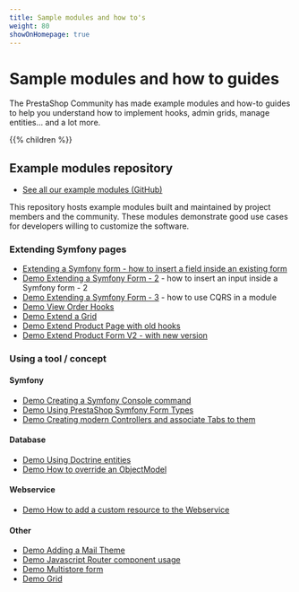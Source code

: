```yaml
---
title: Sample modules and how to's
weight: 80
showOnHomepage: true
---
```


# Sample modules and how to guides

The PrestaShop Community has made example modules and how-to guides to help you understand how to implement hooks, admin grids, manage entities... and a lot more.

{{% children %}} 

## Example modules repository

* [See all our example modules (GitHub)](https://github.com/PrestaShop/example-modules)

This repository hosts example modules built and maintained by project members and the community.
These modules demonstrate good use cases for developers willing to customize the software.

### Extending Symfony pages

- [Extending a Symfony form - how to insert a field inside an existing form](https://github.com/PrestaShop/example-modules/tree/master/demoextendsymfonyform1)
- [Demo Extending a Symfony Form - 2](https://github.com/PrestaShop/example-modules/tree/master/demoextendsymfonyform2) - how to insert an input inside a Symfony form - 2
- [Demo Extending a Symfony Form - 3](https://github.com/PrestaShop/example-modules/tree/master/demoextendsymfonyform3) - how to use CQRS in a module
- [Demo View Order Hooks](https://github.com/PrestaShop/example-modules/tree/master/demovieworderhooks)
- [Demo Extend a Grid](https://github.com/PrestaShop/example-modules/tree/master/demoextendgrid)
- [Demo Extend Product Page with old hooks](https://github.com/PrestaShop/example-modules/tree/master/demooldproductpagehooks)
- [Demo Extend Product Form V2 - with new version](https://github.com/PrestaShop/example-modules/tree/master/demoproductform)

### Using a tool / concept

#### Symfony

- [Demo Creating a Symfony Console command](https://github.com/PrestaShop/example-modules/tree/master/democonsolecommand)
- [Demo Using PrestaShop Symfony Form Types](https://github.com/PrestaShop/example-modules/tree/master/demosymfonyform)
- [Demo Creating modern Controllers and associate Tabs to them](https://github.com/PrestaShop/example-modules/tree/master/democontrollertabs)

#### Database

- [Demo Using Doctrine entities](https://github.com/PrestaShop/example-modules/tree/master/demodoctrine)
- [Demo How to override an ObjectModel](https://github.com/PrestaShop/example-modules/tree/master/demooverrideobjectmodel)

#### Webservice

- [Demo How to add a custom resource to the Webservice](https://github.com/PrestaShop/example-modules/tree/master/demowsextend)

#### Other

- [Demo Adding a Mail Theme](https://github.com/PrestaShop/example-modules/tree/master/example_module_mailtheme)
- [Demo Javascript Router component usage](https://github.com/PrestaShop/example-modules/tree/master/demojsrouting)
- [Demo Multistore form](https://github.com/PrestaShop/example-modules/tree/master/demomultistoreform)
- [Demo Grid](https://github.com/PrestaShop/example-modules/tree/master/demo_grid)